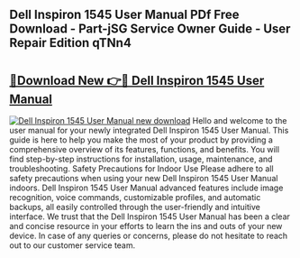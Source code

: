 ## Dell Inspiron 1545 User Manual PDf Free Download - Part-jSG Service Owner Guide - User Repair Edition qTNn4

# <h2><a href="http://bc369.oget.top/?id=Dell+Inspiron+1545+User+Manual">🔗Download New 👉🔴 Dell Inspiron 1545 User Manual</a></h2>

[![Dell Inspiron 1545 User Manual new download](https://i.imgur.com/5g1atiW.png)](http://bc369.oget.top/?id=Dell+Inspiron+1545+User+Manual)
Hello and welcome to the user manual for your newly integrated Dell Inspiron 1545 User Manual. This guide is here to help you make the most of your product by providing a comprehensive overview of its features, functions, and benefits. You will find step-by-step instructions for installation, usage, maintenance, and troubleshooting. Safety Precautions for Indoor Use Please adhere to all safety precautions when using your new Dell Inspiron 1545 User Manual indoors. Dell Inspiron 1545 User Manual advanced features include image recognition, voice commands, customizable profiles, and automatic backups, all easily controlled through the user-friendly and intuitive interface. We trust that the Dell Inspiron 1545 User Manual has been a clear and concise resource in your efforts to learn the ins and outs of your new device. In case of any queries or concerns, please do not hesitate to reach out to our customer service team.
